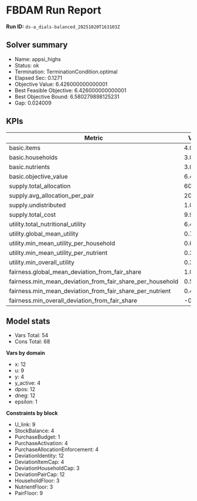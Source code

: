 # FBDAM Run Report

**Run ID:** `ds-a_dials-balanced_20251020T163103Z`

## Solver summary
- Name: appsi_highs
- Status: ok
- Termination: TerminationCondition.optimal
- Elapsed Sec: 0.1271
- Objective Value: 6.426000000000001
- Best Feasible Objective: 6.426000000000001
- Best Objective Bound: 6.580279898125231
- Gap: 0.024009

## KPIs
| Metric | Value |
|---|---|
| basic.items | 4.0 |
| basic.households | 3.0 |
| basic.nutrients | 3.0 |
| basic.objective_value | 6.426 |
| supply.total_allocation | 60.0 |
| supply.avg_allocation_per_pair | 20.0 |
| supply.undistributed | 1.0 |
| supply.total_cost | 9.9 |
| utility.total_nutritional_utility | 6.426 |
| utility.global_mean_utility | 0.714 |
| utility.min_mean_utility_per_household | 0.65137 |
| utility.min_mean_utility_per_nutrient | 0.37453 |
| utility.min_overall_utility | 0.357 |
| fairness.global_mean_deviation_from_fair_share | 1.06481 |
| fairness.min_mean_deviation_from_fair_share_per_household | 0.55556 |
| fairness.min_mean_deviation_from_fair_share_per_nutrient | 0.44444 |
| fairness.min_overall_deviation_from_fair_share | -0.0 |

## Model stats
- Vars Total: 54
- Cons Total: 68

**Vars by domain**
- x: 12
- u: 9
- y: 4
- y_active: 4
- dpos: 12
- dneg: 12
- epsilon: 1

**Constraints by block**
- U_link: 9
- StockBalance: 4
- PurchaseBudget: 1
- PurchaseActivation: 4
- PurchaseAllocationEnforcement: 4
- DeviationIdentity: 12
- DeviationItemCap: 4
- DeviationHouseholdCap: 3
- DeviationPairCap: 12
- HouseholdFloor: 3
- NutrientFloor: 3
- PairFloor: 9

